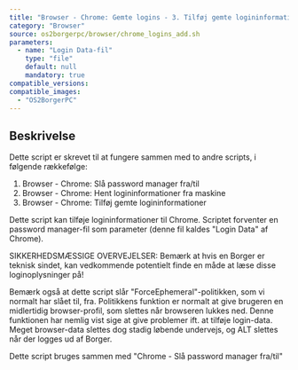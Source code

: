 ```yaml
---
title: "Browser - Chrome: Gemte logins - 3. Tilføj gemte logininformationer"
category: "Browser"
source: os2borgerpc/browser/chrome_logins_add.sh
parameters:
  - name: "Login Data-fil"
    type: "file"
    default: null
    mandatory: true
compatible_versions:
compatible_images:
  - "OS2BorgerPC"
---
```


## Beskrivelse
Dette script er skrevet til at fungere sammen med to andre scripts, i følgende rækkefølge:
1. Browser - Chrome: Slå password manager fra/til
2. Browser - Chrome: Hent logininformationer fra maskine
3. Browser - Chrome: Tilføj gemte logininformationer

Dette script kan tilføje logininformationer til Chrome.
Scriptet forventer en password manager-fil som parameter (denne fil kaldes "Login Data" af Chrome).

SIKKERHEDSMÆSSIGE OVERVEJELSER:
Bemærk at hvis en Borger er teknisk sindet, kan vedkommende potentielt finde en måde at læse disse loginoplysninger på!

Bemærk også at dette script slår "ForceEphemeral"-politikken, som vi normalt har slået til, fra. Politikkens funktion er normalt at give brugeren en midlertidig browser-profil, som slettes når browseren lukkes ned. Denne funktionen har nemlig vist sige at give problemer ift. at tilføje login-data. Meget browser-data slettes dog stadig løbende undervejs, og ALT slettes når der logges ud af Borger.

Dette script bruges sammen med "Chrome - Slå password manager fra/til"